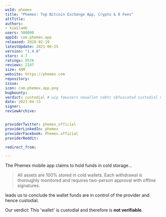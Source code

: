 ```yaml
---
wsId: phemex
title: "Phemex: Top Bitcoin Exchange App, Crypto & 0 Fees"
altTitle: 
authors:
- kiwilamb
users: 500000
appId: com.phemex.app
released: 2020-02-19
latestUpdate: 2021-06-25
version: "1.4.0"
stars: 4.7
ratings: 9576
reviews: 2147
size: 48M
website: https://phemex.com
repository: 
issue: 
icon: com.phemex.app.png
bugbounty: 
verdict: custodial # wip fewusers nowallet nobtc obfuscated custodial nosource nonverifiable reproducible bounty defunct
date: 2021-04-13
signer: 
reviewArchive:


providerTwitter: phemex_official
providerLinkedIn: phemex
providerFacebook: Phemex.official
providerReddit: 

redirect_from:

---
```



The Phemex mobile app claims to hold funds in cold storage...

> All assets are 100% stored in cold wallets. Each withdrawal is thoroughly monitored and requires two-person approval with offline signatures.

leads us to conclude the wallet funds are in control of the provider and hence custodial.

Our verdict: This 'wallet' is custodial and therefore is **not verifiable**.
